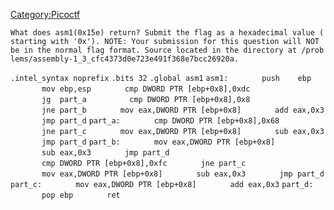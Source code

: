 [Category:Picoctf](/Category:Picoctf "wikilink")

`What does asm1(0x15e) return? Submit the flag as a hexadecimal value (starting with '0x'). NOTE: Your submission for this question will NOT be in the normal flag format. Source located in the directory at /problems/assembly-1_3_cfc4373d0e723e491f368e7bcc26920a. `

`.intel_syntax noprefix`
`.bits 32`
`.global asm1`
`asm1:`
`       push    ebp`
`       mov ebp,esp`
`       cmp DWORD PTR [ebp+0x8],0xdc`
`       jg  part_a  `
`       cmp DWORD PTR [ebp+0x8],0x8`
`       jne part_b`
`       mov eax,DWORD PTR [ebp+0x8]`
`       add eax,0x3`
`       jmp part_d`
`part_a:`
`       cmp DWORD PTR [ebp+0x8],0x68`
`       jne part_c`
`       mov eax,DWORD PTR [ebp+0x8]`
`       sub eax,0x3`
`       jmp part_d`
`part_b:`
`       mov eax,DWORD PTR [ebp+0x8]`
`       sub eax,0x3`
`       jmp part_d`
`       cmp DWORD PTR [ebp+0x8],0xfc`
`       jne part_c`
`       mov eax,DWORD PTR [ebp+0x8]`
`       sub eax,0x3`
`       jmp part_d`
`part_c:`
`       mov eax,DWORD PTR [ebp+0x8]`
`       add eax,0x3`
`part_d:`
`       pop ebp`
`       ret`